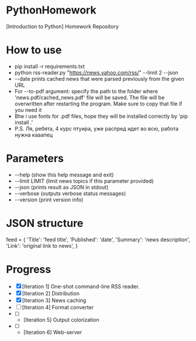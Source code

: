 # PythonHomework
[Introduction to Python] Homework Repository

# How to use
* pip install -r requirements.txt
* python rss-reader.py "https://news.yahoo.com/rss/" --limit 2 --json
* --date prints cached news that were parsed previously from the given URL
* For --to-pdf argument: specify the path to the folder 
where 'news.pdf/cached_news.pdf' file will be saved.
The file will be overwritten after restarting the program.
Make sure to copy that file if you need it
* Btw i use fonts for .pdf files, hope they will be installed correctly
by 'pip install .'
* P.S. Ля, ребята, 4 курс птуира, уже распред идет во всю, работа нужна кааапец


# Parameters
* --help (show this help message and exit)
* --limit LIMIT (limit news topics if this parameter provided)
* --json (prints result as JSON in stdout)
* --verbose (outputs verbose status messages)
* --version (print version info)

# JSON structure
feed = {
  'Title': 'feed title',
  'Published': 'date',
  'Summary': 'news description',
  'Link': 'original link to news',
}

# Progress
-   [x] [Iteration 1] One-shot command-line RSS reader.
-   [x] [Iteration 2] Distribution
-   [x] [Iteration 3] News caching
-   [ ] [Iteration 4] Format converter
-   [ ] * [Iteration 5] Output colorization
-   [ ] * [Iteration 6] Web-server